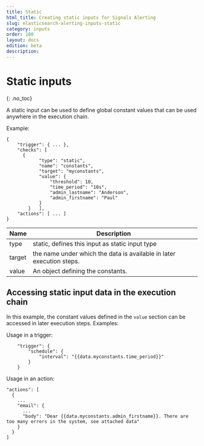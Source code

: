 ```yaml
---
title: Static
html_title: Creating static inputs for Signals Alerting
slug: elasticsearch-alerting-inputs-static
category: inputs
order: 100
layout: docs
edition: beta
description:
---
```


<!--- Copyright 2019 floragunn GmbH -->

# Static inputs
{: .no_toc}

A static input can be used to define global constant values that can be used anywhere in the execution chain.

Example:

```
{
	"trigger": { ... },
	"checks": [
	  {
			"type": "static",
			"name": "constants",
			"target": "myconstants",
			"value": {
				"threshold": 10,
				"time_period": "10s",
				"admin_lastname": "Anderson",
				"admin_firstname": "Paul"
			}
		}	],
	"actions": [ ... ]
}
```

| Name | Description |
|---|---|
| type | static, defines this input as static input type|
| target | the name under which the data is available in later execution steps. |
| value | An object defining the constants. |

## Accessing static input data in the execution chain

In this example, the constant values defined in the `value` section can be accessed in later execution steps. Examples:

Usage in a trigger:

<!-- {% raw %} -->
```
	"trigger": {
		"schedule": {
			"interval": "{{data.myconstants.time_period}}"
		}
	}
```
<!-- {% endraw %} -->

Usage in an action:

<!-- {% raw %} -->
```
"actions": [
  {
    ...
    "email": {
      ...
      "body": "Dear {{data.myconstants.admin_firstname}}. There are too many errors in the system, see attached data"
    }
  }
]
```
<!-- {% endraw %} -->
